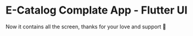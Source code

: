 # E-Catalog Complate App - Flutter UI 

Now it contains all the screen, thanks for your love and support 🙏 

